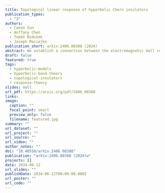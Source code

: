 ```yaml
---
title: Topological linear response of hyperbolic Chern insulators
publication_types:
  - "3"
authors:
  - Canon Sun
  - Anffany Chen
  - Tomáš Bzdušek
  - Joseph Maciejko
publication_short: arXiv:2406.08388 (2024)
abstract: We establish a connection between the electromagnetic Hall response and band topological invariants in hyperbolic Chern insulators by deriving a hyperbolic analog of the Thouless-Kohmoto-Nightingale-den Nijs (TKNN) formula. By generalizing the Kubo formula to hyperbolic lattices, we show that the Hall conductivity is quantized to  is the first Chern number. Through a flux-threading argument, we provide an interpretation of the Chern number as a topological invariant in hyperbolic band theory. We demonstrate that, although it receives contributions from both Abelian and non-Abelian Bloch states, the Chern number can be calculated solely from Abelian states, resulting in a tremendous simplification of the topological band theory. Finally, we verify our results numerically by computing various Chern numbers in the hyperbolic Haldane model.
draft: false
featured: true
tags:
  - hyperbolic-models
  - hyperbolic-band-theory
  - topological-insulators
  - response-theory
slides: null
url_pdf: https://arxiv.org/pdf/2406.08388
links:
image:
  caption: ""
  focal_point: smart
  preview_only: false
  filename: featured.jpg
summary: ""
url_dataset: ""
url_project: ""
url_source: ""
url_video: ""
author_notes: ""
doi: "10.48550/arXiv.2406.08388"
publication: "arXiv:2406.08388 (2024)w"
projects: []
date: 2034-06-12
url_slides: ""
publishDate: 2034-06-12T00:00:00.000Z
url_poster: ""
url_code: ""
---
```

